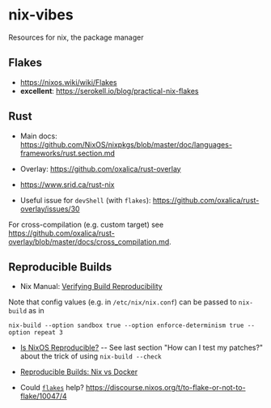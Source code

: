 # nix-vibes
Resources for nix, the package manager

## Flakes
* https://nixos.wiki/wiki/Flakes
* **excellent**: https://serokell.io/blog/practical-nix-flakes

## Rust
* Main docs: https://github.com/NixOS/nixpkgs/blob/master/doc/languages-frameworks/rust.section.md

* Overlay: https://github.com/oxalica/rust-overlay
* https://www.srid.ca/rust-nix
* Useful issue for `devShell` (with `flakes`): https://github.com/oxalica/rust-overlay/issues/30

For cross-compilation (e.g. custom target) see https://github.com/oxalica/rust-overlay/blob/master/docs/cross_compilation.md.



## Reproducible Builds
* Nix Manual: [Verifying Build Reproducibility](https://nixos.org/manual/nix/stable/advanced-topics/diff-hook.html?highlight=reproducible%20build#verifying-build-reproducibility)

Note that config values (e.g. in `/etc/nix/nix.conf`) can be passed to `nix-build` as in

```console
nix-build --option sandbox true --option enforce-determinism true --option repeat 3
```

* [Is NixOS Reproducible?](https://r13y.com/) -- See last section "How can I test my patches?" about the trick of using `nix-build --check`

* [Reproducible Builds: Nix vs Docker](https://discourse.nixos.org/t/resources-that-explains-nix-vs-docker-for-reproducible-builds/9508)

* Could [`flakes`](https://nixos.wiki/wiki/Flakes) help? https://discourse.nixos.org/t/to-flake-or-not-to-flake/10047/4
